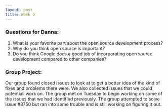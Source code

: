 ```yaml
---
layout: post
title: Week 9
---
```


### Questions for Danna:

1) What is your favorite part about the open source development process?
2) Why do you think open source is important?
3) Do you think Google does a good job of incorporating open source development compared to other companies?

### Group Project:

Our group found closed issues to look at to get a better idea of the kind of fixes and problems there were. We also collected issues that we could potentiall work on. The group met on Tuesday to begin working on some of the issues that we had identified previously. The group attempted to solve issue #8750 but ran into some trouble and is still working on figuring it out. 
